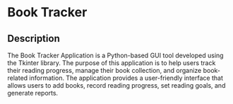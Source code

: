 # Book Tracker

## Description
The Book Tracker Application is a Python-based GUI tool developed using the Tkinter library. The purpose of this application is to help users track their reading progress, manage their book collection, and organize book-related information. The application provides a user-friendly interface that allows users to add books, record reading progress, set reading goals, and generate reports.

